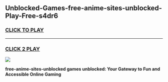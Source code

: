 
## Unblocked-Games-free-anime-sites-unblocked-Play-Free-s4dr6
<h3>
<a href="https://premium76.site?title=free-anime-sites-unblocked&ref=10A">CLICK TO PLAY</a></h3>
<hr>

<h3>
<a href="https://premium76.site?title=free-anime-sites-unblocked&ref=10A">CLICK 2 PLAY</a>
  
</h3>

<a href="https://premium76.site?title=free-anime-sites-unblocked&ref=10A"><img src="https://clearcache.store/games.png"></a>


**free-anime-sites-unblocked games unblocked: Your Gateway to Fun and Accessible Online Gaming**
